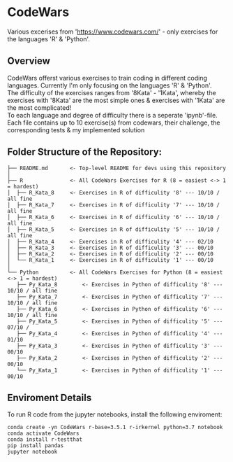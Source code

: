 # CodeWars
Various excerises from 'https://www.codewars.com/' - only exercises for the languages 'R' & 'Python'.

## Overview
CodeWars offerst various exercises to train coding in different coding languages. Currently I'm only focusing on the languages 'R' & 'Python'.   
The difficulty of the exercises ranges from '8Kata' - '1Kata', whereby the exercises with '8Kata' are the most simple ones & exercises with '1Kata' are the most complicated!  
To each language and degree of difficulty there is a seperate 'ipynb'-file. Each file contains up to 10 exercise(s) from codewars, their challenge, the corresponding tests & my implemented solution

## Folder Structure of the Repository:
```
├── README.md       <- Top-level README for devs using this repository
│ 
├── R               <- All CodeWars Exercises for R (8 = easiest <-> 1 = hardest)
│  ├── R_Kata_8	  	<- Exercises in R of difficulity '8' --- 10/10 / all fine
│  ├── R_Kata_7		<- Exercises in R of difficulity '7' --- 10/10 / all fine
│  ├── R_Kata_6		<- Exercises in R of difficulity '6' --- 10/10 / all fine
│  ├── R_Kata_5		<- Exercises in R of difficulity '5' --- 10/10 / all fine
│  ├── R_Kata_4		<- Exercises in R of difficulity '4' --- 02/10
│  ├── R_Kata_3		<- Exercises in R of difficulity '3' --- 00/10
│  ├── R_Kata_2		<- Exercises in R of difficulity '2' --- 00/10
│  └── R_Kata_1		<- Exercises in R of difficulity '1' --- 00/10
│
└── Python			<- All CodeWars Exercises for Python (8 = easiest <-> 1 = hardest)
   ├── Py_Kata_8		<- Exercises in Python of difficulity '8' --- 10/10 / all fine
   ├── Py_Kata_7		<- Exercises in Python of difficulity '7' --- 10/10 / all fine 
   ├── Py_Kata_6		<- Exercises in Python of difficulity '6' --- 10/10 / all fine
   ├── Py_Kata_5		<- Exercises in Python of difficulity '5' --- 07/10 / 
   ├── Py_Kata_4		<- Exercises in Python of difficulity '4' --- 01/10
   ├── Py_Kata_3		<- Exercises in Python of difficulity '3' --- 00/10
   ├── Py_Kata_2		<- Exercises in Python of difficulity '2' --- 00/10
   └── Py_Kata_1		<- Exercises in Python of difficulity '1' --- 00/10
```

## Enviroment Details
To run R code from the jupyter notebooks, install the following enviroment:
```
conda create -yn CodeWars r-base=3.5.1 r-irkernel python=3.7 notebook
conda activate CodeWars
conda install r-testthat
pip install pandas
jupyter notebook
```

